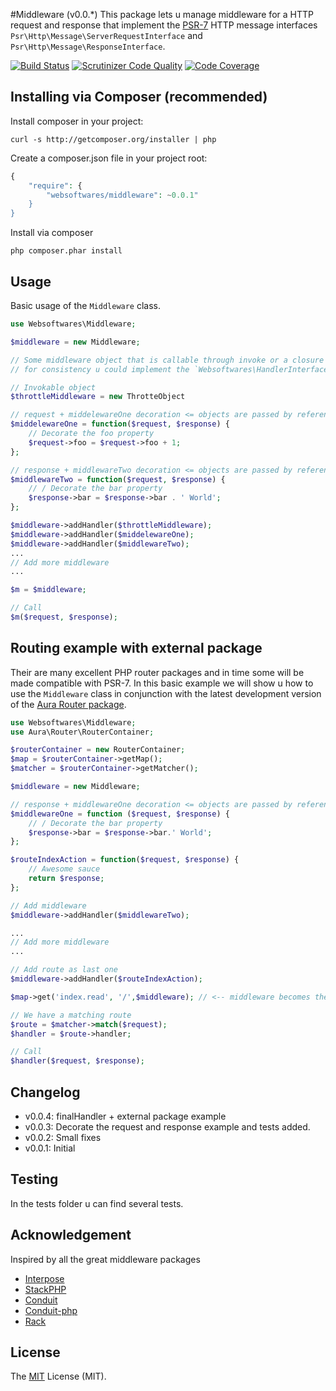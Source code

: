 #Middleware (v0.0.*)
This package lets u manage middleware for a HTTP request and response that implement the [PSR-7](https://github.com/php-fig/fig-standards/blob/master/proposed/http-message.md) HTTP message interfaces
`Psr\Http\Message\ServerRequestInterface` and `Psr\Http\Message\ResponseInterface`.

[![Build Status](https://api.travis-ci.org/websoftwares/middleware.png)](https://travis-ci.org/websoftwares/middleware)
[![Scrutinizer Code Quality](https://scrutinizer-ci.com/g/websoftwares/middleware/badges/quality-score.png?b=master)](https://scrutinizer-ci.com/g/websoftwares/middleware/?branch=master)
[![Code Coverage](https://scrutinizer-ci.com/g/websoftwares/middleware/badges/coverage.png?b=master)](https://scrutinizer-ci.com/g/websoftwares/middleware/?branch=master)

## Installing via Composer (recommended)

Install composer in your project:
```
curl -s http://getcomposer.org/installer | php
```

Create a composer.json file in your project root:
```php
{
    "require": {
		"websoftwares/middleware": ~0.0.1"
    }
}
```

Install via composer
```
php composer.phar install
```

## Usage
Basic usage of the `Middleware` class.

```php
use Websoftwares\Middleware;

$middleware = new Middleware;

// Some middleware object that is callable through invoke or a closure 
// for consistency u could implement the `Websoftwares\HandlerInterface`.

// Invokable object
$throttleMiddleware = new ThrotteObject

// request + middelewareOne decoration <= objects are passed by reference
$middelewareOne = function($request, $response) {
    // Decorate the foo property
    $request->foo = $request->foo + 1;
};

// response + middlewareTwo decoration <= objects are passed by reference
$middlewareTwo = function($request, $response) {
    // / Decorate the bar property
    $response->bar = $response->bar . ' World';
};

$middleware->addHandler($throttleMiddleware);
$middleware->addHandler($middelewareOne);
$middleware->addHandler($middlewareTwo);
...
// Add more middleware
...

$m = $middleware;

// Call
$m($request, $response);

```

## Routing example with external package
Their are many excellent PHP router packages and in time some will be made compatible with PSR-7.
In this basic example we will show u how to use the `Middleware` class in conjunction with the latest development version of the [Aura Router package](https://github.com/auraphp/Aura.Router/tree/3.x).


```php
use Websoftwares\Middleware;
use Aura\Router\RouterContainer;

$routerContainer = new RouterContainer;
$map = $routerContainer->getMap();
$matcher = $routerContainer->getMatcher();

$middleware = new Middleware;

// response + middlewareOne decoration <= objects are passed by reference
$middlewareOne = function ($request, $response) {
    // / Decorate the bar property
    $response->bar = $response->bar.' World';
};

$routeIndexAction = function($request, $response) {
    // Awesome sauce
    return $response;
};

// Add middleware
$middleware->addHandler($middlewareTwo);

...
// Add more middleware
...

// Add route as last one
$middleware->addHandler($routeIndexAction);

$map->get('index.read', '/',$middleware); // <-- middleware becomes the handler

// We have a matching route
$route = $matcher->match($request);
$handler = $route->handler;

// Call
$handler($request, $response);

```

## Changelog
- v0.0.4: finalHandler + external package example
- v0.0.3: Decorate the request and response example and tests added.
- v0.0.2: Small fixes
- v0.0.1: Initial 

## Testing
In the tests folder u can find several tests.

## Acknowledgement
Inspired by all the great middleware packages

- [Interpose](https://github.com/carbocation/interpose)
- [StackPHP](http://stackphp.com)
- [Conduit](https://github.com/bigeasy/conduit)
- [Conduit-php](https://github.com/phly/conduit)
- [Rack](https://github.com/rack/rack)

## License
The [MIT](http://opensource.org/licenses/MIT "MIT") License (MIT).
